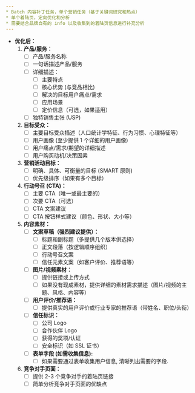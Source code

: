 ```yaml
---
* Batch 内容补丁任务，单个营销任务（基于关键词研究和热点）
* 单个着陆页，定向优化和分析
* 需要结合品牌自有的 info 以及收集到的着陆页信息进行补充分析
---
```

*   **优化后：**
    1.  **产品/服务：**
        *   [ ]  产品/服务名称
        *   [ ]  一句话描述产品/服务
        *   [ ]  详细描述：
            *   [ ]  主要特点
            *   [ ]  核心优势 (与竞品相比)
            *   [ ]  解决的目标用户痛点/需求
            *   [ ]  应用场景
            *   [ ]  定价信息（可选，如果适用）
        *   [ ]  独特销售主张 (USP)

    2.  **目标受众：**
        *   [ ]  主要目标受众描述（人口统计学特征、行为习惯、心理特征等）
        *   [ ]  用户画像 (至少提供 1 个详细的用户画像)
        *   [ ]  用户痛点/需求/期望的详细描述
        *   [ ]  用户购买动机/决策因素

    3.  **营销活动目标：**
        *   [ ]  明确、具体、可衡量的目标 (SMART 原则)
        *   [ ]  优先级排序（如果有多个目标）

    4.  **行动号召 (CTA)：**
        *   [ ]  主要 CTA（唯一或最主要的）
        *   [ ]  次要 CTA（可选）
        *   [ ]  CTA 文案建议
        *   [ ]  CTA 按钮样式建议（颜色、形状、大小等）

    5.  **内容素材：**
        *   [ ] **文案草稿（强烈建议提供）：**
            *   [ ]  标题和副标题（多提供几个版本供选择）
            *   [ ]  正文段落（按逻辑顺序组织）
            *   [ ]  行动号召文案
            *   [ ]  信任元素文案（如客户评价、推荐语等）
        *   [ ] **图片/视频素材：**
            *   [ ]  提供链接或上传方式
            *   [ ]  如果没有现成素材，提供详细的素材需求描述（图片/视频的主题、风格、内容等）
        *   [ ] **用户评价/推荐语：**
            *   [ ]  提供真实的用户评价或行业专家的推荐语（带姓名、职位/头衔）
        *   [ ] **信任标识：**
            *   [ ]  公司 Logo
            *   [ ]  合作伙伴 Logo
            *   [ ]  获得的奖项/认证
            *   [ ]  安全标识（如 SSL 证书）
        *   [ ]  **表单字段 (如需收集信息):**
             *  [ ] 如果需要通过表单收集用户信息, 清晰列出需要的字段.

    6.  **竞争对手页面：**
        *   [ ]  提供 2-3 个竞争对手的着陆页链接
        *   [ ]  简单分析竞争对手页面的优缺点